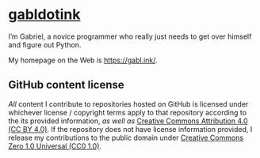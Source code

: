 <!-- SPDX-License-Identifier: CC0-1.0 -->

# [gabldotink](https://github.com/gabldotink)

I’m Gabriel, a novice programmer who really just needs to get over himself and figure out Python.

My homepage on the Web is <https://gabl.ink/>.

## GitHub content license

_All_ content I contribute to repositories hosted on GitHub is licensed under whichever license&nbsp;/ copyright terms apply to that repository according to the its provided information, _as well as_ [Creative Commons Attribution&nbsp;4.0 (CC&nbsp;BY&nbsp;4.0)](https://creativecommons.org/licenses/by/4.0/). If the repository does not have license information provided, I release my contributions to the public domain under [Creative Commons Zero&nbsp;1.0 Universal (CC0&nbsp;1.0)](https://creativecommons.org/publicdomain/zero/1.0/).
